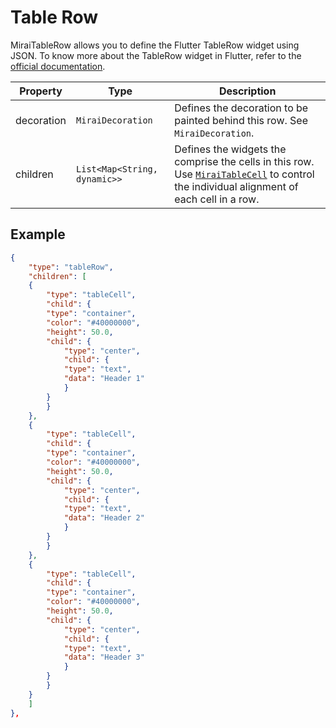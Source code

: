 
# Table Row

MiraiTableRow allows you to define the Flutter TableRow widget using JSON.
To know more about the TableRow widget in Flutter, refer to the [official documentation](https://api.flutter.dev/flutter/widgets/TableRow-class.html).


| Property   | Type                         | Description                                                                                                                                             |
| ---------- | ---------------------------- | ------------------------------------------------------------------------------------------------------------------------------------------------------- |
| decoration | `MiraiDecoration`            | Defines the decoration to be painted behind this row. See `MiraiDecoration`.                                                                            |
| children   | `List<Map<String, dynamic>>` | Defines the widgets the comprise the cells in this row. Use [`MiraiTableCell`](./table_cell) to control the individual alignment of each cell in a row. |


## Example

```json
{
    "type": "tableRow",
    "children": [
    {
        "type": "tableCell",
        "child": {
        "type": "container",
        "color": "#40000000",
        "height": 50.0,
        "child": {
            "type": "center",
            "child": {
            "type": "text",
            "data": "Header 1"
            }
        }
        }
    },
    {
        "type": "tableCell",
        "child": {
        "type": "container",
        "color": "#40000000",
        "height": 50.0,
        "child": {
            "type": "center",
            "child": {
            "type": "text",
            "data": "Header 2"
            }
        }
        }
    },
    {
        "type": "tableCell",
        "child": {
        "type": "container",
        "color": "#40000000",
        "height": 50.0,
        "child": {
            "type": "center",
            "child": {
            "type": "text",
            "data": "Header 3"
            }
        }
        }
    }
    ]
},
```